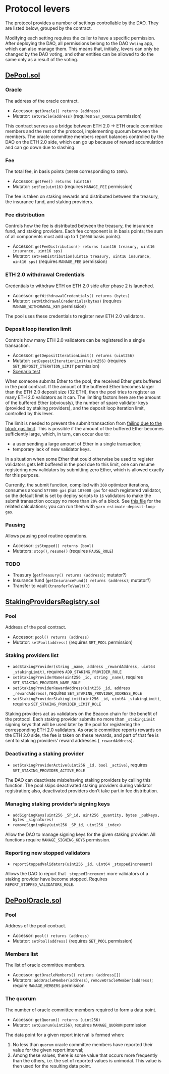 # Protocol levers

The protocol provides a number of settings controllable by the DAO. They are listed below, grouped
by the contract.

Modifying each setting requires the caller to have a specific permission. After deploying the DAO,
all permissions belong to the DAO `Voting` app, which can also manage them. This means that,
initially, levers can only be changed by the DAO voting, and other entities can be allowed to
do the same only as a result of the voting.


## [DePool.sol](/contracts/0.4.24/DePool.sol)

### Oracle

The address of the oracle contract.

* Accessor: `getOracle() returns (address)`
* Mutator: `setOracle(address)` (requires `SET_ORACLE` permission)

This contract serves as a bridge between ETH 2.0 -> ETH oracle committee members and the rest of the protocol,
implementing quorum between the members. The oracle committee members report balances controlled by the DAO
on the ETH 2.0 side, which can go up because of reward accumulation and can go down due to slashing.


### Fee

The total fee, in basis points (`10000` corresponding to `100%`).

* Accessor: `getFee() returns (uint16)`
* Mutator: `setFee(uint16)` (requires `MANAGE_FEE` permission)

The fee is taken on staking rewards and distributed between the treasury, the insurance fund, and
staking providers.


### Fee distribution

Controls how the fee is distributed between the treasury, the insurance fund, and staking providers.
Each fee component is in basis points; the sum of all components must add up to 1 (`10000` basis points).

* Accessor: `getFeeDistribution() returns (uint16 treasury, uint16 insurance, uint16 sps)`
* Mutator: `setFeeDistribution(uint16 treasury, uint16 insurance, uint16 sps)` (requires `MANAGE_FEE` permission)


### ETH 2.0 withdrawal Credentials

Credentials to withdraw ETH on ETH 2.0 side after phase 2 is launched.

* Accessor: `getWithdrawalCredentials() returns (bytes)`
* Mutator: `setWithdrawalCredentials(bytes)` (requires `MANAGE_WITHDRAWAL_KEY` permission)

The pool uses these credentials to register new ETH 2.0 validators.


### Deposit loop iteration limit

Controls how many ETH 2.0 validators can be registered in a single transaction.

* Accessor: `getDepositIterationLimit() returns (uint256)`
* Mutator: `setDepositIterationLimit(uint256)` (requires `SET_DEPOSIT_ITERATION_LIMIT` permission)
* [Scenario test](/test/scenario/depool_deposit_iteration_limit.js)

When someone submits Ether to the pool, the received Ether gets buffered in the pool contract. If the amount
of the buffered Ether becomes larger than the ETH 2.0 deposit size (32 ETH), then the pool tries to register
as many ETH 2.0 validators as it can. The limiting factors here are the amount of the buffered Ether (obviously),
the number of spare validator keys (provided by staking providers), and the deposit loop iteration limit,
controlled by this lever.

The limit is needed to prevent the submit transaction from [failing due to the block gas limit](https://github.com/ConsenSys/smart-contract-best-practices/blob/8f99aef/docs/known_attacks.md#gas-limit-dos-on-a-contract-via-unbounded-operations).
This is possible if the amount of the buffered Ether becomes sufficiently large, which, in turn, can occur due to:

* a user sending a large amount of Ether in a single transaction;
* temporary lack of new validator keys.

In a situation when some Ether that could otherwise be used to register validators gets left buffered in
the pool due to this limit, one can resume registering new validators by submitting zero Ether, which is
allowed exactly for this purpose.

Currently, the submit function, compiled with `200` optimizer iterations, consumes around `577000 gas` plus
`107000 gas` for each registered validator, so the default limit is set by deploy scripts to `16` validators
to make the submit transaction occupy no more than `20%` of a block. See [this file](/estimate_deposit_loop_gas.js)
for the related calculations; you can run them with `yarn estimate-deposit-loop-gas`.


### Pausing

Allows pausing pool routine operations.

* Accessor: `isStopped() returns (bool)`
* Mutators: `stop()`, `resume()` (requires `PAUSE_ROLE`)


### TODO

* Treasury (`getTreasury() returns (address)`; mutator?)
* Insurance fund (`getInsuranceFund() returns (address)`; mutator?)
* Transfer to vault (`transferToVault()`)


## [StakingProvidersRegistry.sol](/contracts/0.4.24/sps/StakingProvidersRegistry.sol)

### Pool

Address of the pool contract.

* Accessor: `pool() returns (address)`
* Mutator: `setPool(address)` (requires `SET_POOL` permission)


### Staking providers list

* `addStakingProvider(string _name, address _rewardAddress, uint64 _stakingLimit)`,
  requires `ADD_STAKING_PROVIDER_ROLE`
* `setStakingProviderName(uint256 _id, string _name)`,
  requires `SET_STAKING_PROVIDER_NAME_ROLE`
* `setStakingProviderRewardAddress(uint256 _id, address _rewardAddress)`,
  requires `SET_STAKING_PROVIDER_ADDRESS_ROLE`
* `setStakingProviderStakingLimit(uint256 _id, uint64 _stakingLimit)`,
  requires `SET_STAKING_PROVIDER_LIMIT_ROLE`

Staking providers act as validators on the Beacon chain for the benefit of the protocol. Each
staking provider submits no more than `_stakingLimit` signing keys that will be used later
by the pool for registering the corresponding ETH 2.0 validators. As oracle committee
reports rewards on the ETH 2.0 side, the fee is taken on these rewards, and part of that fee
is sent to staking providers’ reward addresses (`_rewardAddress`).


### Deactivating a staking provider

* `setStakingProviderActive(uint256 _id, bool _active)`, requires `SET_STAKING_PROVIDER_ACTIVE_ROLE`

The DAO can deactivate misbehaving staking providers by calling this function. The pool skips
deactivated staking providers during validator registration; also, deactivated providers don’t
take part in fee distribution.


### Managing staking provider’s signing keys

* `addSigningKeys(uint256 _SP_id, uint256 _quantity, bytes _pubkeys, bytes _signatures)`
* `removeSigningKey(uint256 _SP_id, uint256 _index)`

Allow the DAO to manage signing keys for the given staking provider. All functions require
`MANAGE_SIGNING_KEYS` permission.


### Reporting new stopped validators

* `reportStoppedValidators(uint256 _id, uint64 _stoppedIncrement)`

Allows the DAO to report that `_stoppedIncrement` more validators of a staking provider
have become stopped. Requires `REPORT_STOPPED_VALIDATORS_ROLE`.


## [DePoolOracle.sol](/contracts/0.4.24/oracle/DePoolOracle.sol)

### Pool

Address of the pool contract.

* Accessor: `pool() returns (address)`
* Mutator: `setPool(address)` (requires `SET_POOL` permission)


### Members list

The list of oracle committee members.

* Accessor: `getOracleMembers() returns (address[])`
* Mutators: `addOracleMember(address)`, `removeOracleMember(address)`;
  require `MANAGE_MEMBERS` permission


### The quorum

The number of oracle committee members required to form a data point.

* Accessor: `getQuorum() returns (uint256)`
* Mutator: `setQuorum(uint256)`, requires `MANAGE_QUORUM` permission

The data point for a given report interval is formed when:

1. No less than `quorum` oracle committee members have reported their value
   for the given report interval;
2. Among these values, there is some value that occurs more frequently than
   the others, i.e. the set of reported values is unimodal. This value is
   then used for the resulting data point.
